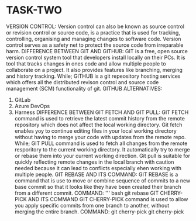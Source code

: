 # TASK-TWO
VERSION CONTROL:
Version control can also be known as source control or revision control or source code, is a practice that is used for tracking, controlling, organising and managing changes to software code. Version control serves as a safety net to protect the source code from irreparable harm.
DIFFERENCE BETWEEN GIT AND GITHUB:
GIT is a free, open source version control system tool that developers install locally on their PCs. It is tool that tracks changes in ones code and allow multiple people to collaborate on a project. It also provides features like branching, merging and history tracking. While;  GITHUB is a git repeository hosting services which offers all the distributed revison control and source code management (SCM) functionality of git. 
GITHUB ALTERNATIVES:
1. GitLab
2. Azure DevOps
3. Harness
DIFFERENCE BETWEEN GIT FETCH AND GIT PULL:
GIT FETCH command is used to retrieve the latest commit history from the remote repository which does not affect the local working directory. Git fetch enables yoy to continue editing files in your local working directory without having to merge  your code with updates from the remote repo.  
While;  GIT PULL command is used to fetch all changes from the remote resporitory to the current working directory. It automatically try to merge or rebase them into your current working direction. Git pull is suitable for quickly reflecting remote changes in the local branch with caution needed because it can lead to conflicts especially ehen working with multiple people.
GIT REBASE AND ITS COMMAND:
GIT REBASE is a command that is use to move or combine sequence of commits to a new base commit so that it looks like they have been created their branch from a different commit.
COMMAND: 
''' bash
git rebase <README>
GIT CHERRY-PICK AND ITS COMMAND
GIT CHERRY-PICK command is used to allow you apply specific commits from one branch to another, without merging the entire branch. 
COMMAND:
git cherry-pick <commit-hash>
git cherry-pick <commit-hash>
